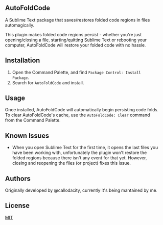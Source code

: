 ## AutoFoldCode
A Sublime Text package that saves/restores folded code regions in files automagically.

This plugin makes folded code regions persist - whether you're just opening/closing a file, starting/quitting Sublime Text or rebooting your computer, AutoFoldCode will restore your folded code with no hassle.

## Installation
1. Open the Command Palette, and find `Package Control: Install Package`.
2. Search for `AutoFoldCode` and install.

## Usage
Once installed, AutoFoldCode will automatically begin persisting code folds. To clear AutoFoldCode's cache, use the `AutoFoldCode: Clear` command from the Command Palette.

## Known Issues
- When you open Sublime Text for the first time, it opens the last files you have been working with, unfortunately the plugin won't restore the folded regions because there isn't any event for that yet. However, closing and reopening the files (or project) fixes this issue.

## Authors
Originally developed by @callodacity, currently it's being mantained by me.

## License
[MIT](./LICENSE)
